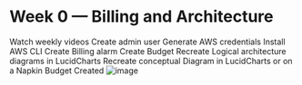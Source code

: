 # Week 0 — Billing and Architecture
Watch weekly videos
 Create admin user
 Generate AWS credentials
 Install AWS CLI
 Create Billing alarm 
 Create Budget
 Recreate Logical architecture diagrams in LucidCharts
 Recreate conceptual Diagram in LucidCharts or on a Napkin
Budget Created
![image](https://user-images.githubusercontent.com/102694128/219826012-bcedd8b6-a496-4267-ba05-5637d451467f.png)
